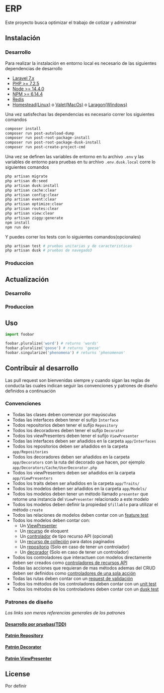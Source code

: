 # ERP
Este proyecto busca optimizar el trabajo de cotizar y adminstrar

## Instalación
### Desarrollo
Para realizar la instalación en entorno local es necesario de las siguientes dependencias de desarrollo
- [Laravel 7.x](laravel.com/docs/7.x/)  
- [PHP >= 7.2.5](php.net)
- [Node >= 14.4.0](nodejs.org)
- [NPM >= 6.14.4](npmjs.com)
- [Redis](redis.io)
- [Homestead(Linux)](laravel.com/docs/7.x/homestead) o [Valet(MacOs)](laravel.com/docs/7.x/valet) o [Laragon(Windows)](laragon.org)

Una vez satisfechas las dependencias es necesario correr los siguientes comandos
```bash
composer install  
composer run post-autoload-dump  
composer run post-root-package-install  
composer run post-root-package-dusk-install
composer run post-create-project-cmd  

```
Una vez se definen las variables de entorno en tu archivo `.env` y las variables de entorno para pruebas en tu archivo `.env.dusk.local` corre lo siguientes comandos

```bash
php artisan migrate
php artisan db:seed
php artisan dusk:install
php artisan cache:clear
php artisan config:clear
php artisan event:clear
php artisan optimize:clear
php artisan routes:clear
php artisan view:clear
php artisan ziggy:generate
npm install
npm run dev
```
Y puedes correr los tests con lo siguientes comandos(opcionales)

```bash
php artisan test # pruebas unitarias y de caracteristicas
php artisan dusk # pruebas de navegado3
```
### Produccion

## Actualización

### Desarrollo


### Produccion



## Uso

```python
import foobar

foobar.pluralize('word') # returns 'words'
foobar.pluralize('goose') # returns 'geese'
foobar.singularize('phenomena') # returns 'phenomenon'
```

## Contribuir al desarrollo

Las pull request son bienvenidas siempre y cuando sigan las reglas de conducta las cuales indican seguir las convenciones y patrones de diseño definidos a continuación

### Convenciones
- Todas las clases deben comenzar por mayúsculas  
- Todas las interfaces deben tener el sufijo `Interface`
- Todos repositorios deben tener el sufijo `Repository`  
- Todos los decoradores deben tener el sufijo `Decorator`
- Todos los viewPresenters deben tener el sufijo `ViewPresenter`
- Todas las interfaces deben ser añadidos en la carpeta `app/Interfaces`
- Todos los repositorios deben ser añadidos en la carpeta `app/Repositories`  
- Todos los decoradores deben ser añadidos en la carpeta `app/Decorators` con la ruta del decorado que hacen, por ejemplo `app/Decorators/Cache/UserDecorator.php`  
- Todos los viewPresenters deben ser añadidos en la carpeta `app/ViewPresenters`
- Todos los traits deben ser añadidos en la carpeta `app/Traits/`  
- Todos los modelos deben ser añadidos en la carpeta `app/Models/`
- Todos los modelos deben tener un método llamado `presenter` que retorne una instancia del `ViewPresenter` relacionado a este modelo
- Todos los modelos deben definir la propiedad `$fillable` para utilizar el método `create`
- Todos las relaciones de modelos deben contar con un [feature test](https://laravel.com/docs/7.x/testing#creating-and-running-tests)  
- Todos los modelos deben contar con:  
  - Un [ViewPresenter](laraveles.com/vistas-mas-legibles-usando-presenters-en-laravel)  
  - Un [recurso](laravel.com/docs/7.x/eloquent-resources) de eloquent  
  - Un [controlador](laravel.com/docs/7.x/controllers#restful-partial-resource-routes) de tipo recurso API (opcional)  
  - Un [recurso de colleción](https://laravel.com/docs/7.x/eloquent-resources#pagination) para datos paginados  
  - Un [repositorio](medium.com/@cesiztel/repository-pattern-en-laravel-f66fcc9ea492) (Solo en caso de tener un controlador)  
  - Un [decorador](dev.to/ahmedash95/design-patterns-in-php-decorator-with-laravel-5hk6) (Solo en caso de tener un controlador)  
- Todos los controladores que interactuen con modelos directamente deben ser creados como [controladores de recursos API](laravel.com/docs/7.x/controllers#restful-partial-resource-routes)  
- Todas las acciones que requieran de mas métodos ademas del CRUD deben ser definidos como [controladores de una sola acción](laravel.com/docs/7.x/controllers#single-action-controllers)  
- Todas las rutas deben contar con un [request de validación](laravel.com/docs/7.x/validation#creating-form-requests)  
- Todos los métodos de los controladores deben contar con un [unit test](https://laravel.com/docs/7.x/http-tests)
- Todos los métodos de los controladores deben contar con un [dusk test](https://laravel.com/docs/7.x/dusk#getting-started)


### Patrones de diseño
_Los links son meras referencias generales de los patrones_
#### [Desarrollo por pruebas(TDD)](www.paradigmadigital.com/dev/tdd-como-metodologia-de-diseno-de-software)
#### [Patrón Repository](medium.com/@cesiztel/repository-pattern-en-laravel-f66fcc9ea492)
#### [Patrón Decorator](dev.to/ahmedash95/design-patterns-in-php-decorator-with-laravel-5hk6)
#### [Patrón ViewPresenter](laraveles.com/vistas-mas-legibles-usando-presenters-en-laravel)

## License
Por definir